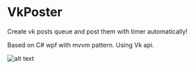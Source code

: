 # VkPoster

Create vk posts queue and post them with timer automatically!

Based on C# wpf with mvvm pattern. Using Vk api.

![alt text](https://image.ibb.co/bRPaAU/image.png)

